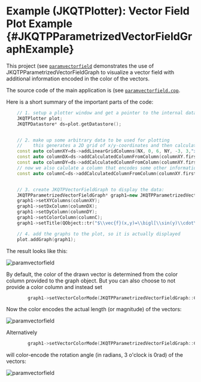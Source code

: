 # Example (JKQTPlotter): Vector Field Plot Example {#JKQTPParametrizedVectorFieldGraphExample}
This project (see [`paramvectorfield`](https://github.com/jkriege2/JKQtPlotter/tree/master/examples/paramvectorfield) demonstrates the use of JKQTPParametrizedVectorFieldGraph to visualize a vector field with additional information encoded in the color of the vectors. 

The source code of the main application is (see [`paramvectorfield.cpp`](https://github.com/jkriege2/JKQtPlotter/tree/master/examples/paramvectorfield/paramvectorfield.cpp).

Here is a short summary of the important parts of the code:

```.cpp
    // 1. setup a plotter window and get a pointer to the internal datastore (for convenience)
    JKQTPlotter plot;
    JKQTPDatastore* ds=plot.getDatastore();


    // 2. make up some arbitrary data to be used for plotting
    //    this generates a 2D grid of x/y-coordinates and then calculates dx=cos(y)*sqrt(x/3.0) and dy=sin(x)*sqrt(x/3.0)
    const auto columnXY=ds->addLinearGridColumns(NX, 0, 6, NY, -3, 3,"x","y");
    const auto columnDX=ds->addCalculatedColumnFromColumn(columnXY.first, columnXY.second, [](double x,double y) { return sin(y)*sqrt(x/3.0); });
    const auto columnDY=ds->addCalculatedColumnFromColumn(columnXY.first, columnXY.second, [](double x,double y) { return cos(x)*sqrt(x/3.0); });
    // now we also calulate a column that encodes some other information that can be color-coded
    const auto columnC=ds->addCalculatedColumnFromColumn(columnXY.first, columnXY.second, [](double x,double y) { return sqrt(fabs(y)); });


    // 3. create JKQTPVectorFieldGraph to display the data:
    JKQTPParametrizedVectorFieldGraph* graph1=new JKQTPParametrizedVectorFieldGraph(&plot);
    graph1->setXYColumns(columnXY);
    graph1->setDxColumn(columnDX);
    graph1->setDyColumn(columnDY);
    graph1->setColorColumn(columnC);
    graph1->setTitle(QObject::tr("$\\vec{f}(x,y)=\\bigl[\\sin(y)\\cdot\\sqrt{x/3}, \\cos(x)\\cdot\\sqrt{x/3}\\bigr]^\\mathrm{T}$"));

    // 4. add the graphs to the plot, so it is actually displayed
    plot.addGraph(graph1);

```

The result looks like this:

![paramvectorfield](https://raw.githubusercontent.com/jkriege2/JKQtPlotter/master/screenshots/paramvectorfield.png)


By default, the color of the drawn vector is determined from the color column provided to the graph object.
But you can also choose to not provide a color column and instead set

```.cpp
        graph1->setVectorColorMode(JKQTPParametrizedVectorFieldGraph::ColorFromMagnitude);
```

Now the color encodes the actual length (or magnitude) of the vectors:

![paramvectorfield](https://raw.githubusercontent.com/jkriege2/JKQtPlotter/master/doc/images/JKQTPParametrizedVectorFieldGraphColorFromMagnitude.png)


Alternatively 

```.cpp
        graph1->setVectorColorMode(JKQTPParametrizedVectorFieldGraph::ColorFromAngle);
```

will color-encode the rotation angle (in radians, 3 o'clock is 0rad) of the vectors:

![paramvectorfield](https://raw.githubusercontent.com/jkriege2/JKQtPlotter/master/doc/images/JKQTPParametrizedVectorFieldGraphColorFromAngle.png)


